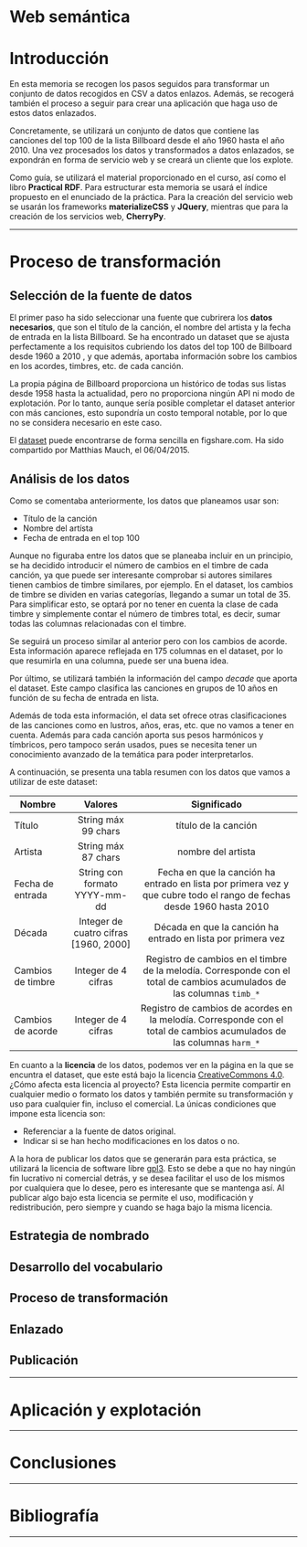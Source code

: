 Web semántica
============
# Introducción
En esta memoria se recogen los pasos seguidos para transformar un conjunto de datos recogidos en CSV a datos enlazos. Además, se recogerá también el proceso a seguir para crear una aplicación que haga uso de estos datos enlazados. 

Concretamente, se utilizará un conjunto de datos que contiene las canciones del top 100 de la lista Billboard desde el año 1960 hasta el año 2010. Una vez procesados los datos y transformados a datos enlazados, se expondrán en forma de servicio web y se creará un cliente que los explote. 

Como guía, se utilizará el material proporcionado en el curso, así como el libro **Practical RDF**. Para estructurar esta memoria se usará el índice propuesto en el enunciado de la práctica. Para la creación del servicio web se usarán los frameworks **materializeCSS** y **JQuery**, mientras que para la creación de los servicios web, **CherryPy**.

------------------

# Proceso de transformación

## Selección de la fuente de datos
El primer paso ha sido seleccionar una fuente que cubrirera los **datos necesarios**, que son el título de la canción, el nombre del artista y la fecha de entrada en la lista Billboard. Se ha encontrado un dataset que se ajusta perfectamente a los requisitos cubriendo los datos del top 100 de Billboard desde 1960 a 2010 , y que además, aportaba información sobre los cambios en los acordes, timbres, etc. de cada canción.

La propia página de Billboard proporciona un histórico de todas sus listas desde 1958 hasta la actualidad, pero no proporciona ningún API ni modo de explotación. Por lo tanto, aunque sería posible completar el dataset anterior con más canciones, esto supondría un costo temporal notable, por lo que no se considera necesario en este caso. 

El [dataset](https://figshare.com/articles/Main_Dataset_for_Evolution_of_Popular_Music_USA_1960_2010_/1309953) puede encontrarse de forma sencilla en figshare.com. Ha sido compartido por Matthias Mauch, el 06/04/2015.

## Análisis de los datos
Como se comentaba anteriormente, los datos que planeamos usar son: 
- Título de la canción
- Nombre del artísta
- Fecha de entrada en el top 100

Aunque no figuraba entre los datos que se planeaba incluir en un principio, se ha decidido introducir el número de cambios en el timbre de cada canción, ya que puede ser interesante comprobar si autores similares tienen cambios de timbre similares, por ejemplo. En el dataset, los cambios de timbre se dividen en varias categorías, llegando a sumar un total de 35. Para simplificar esto, se optará por no tener en cuenta la clase de cada timbre y simplemente contar el número de timbres total, es decir, sumar todas las columnas relacionadas con el timbre. 

Se seguirá un proceso similar al anterior pero con los cambios de acorde. Esta información aparece reflejada en 175 columnas en el dataset, por lo que resumirla en una columna, puede ser una buena idea. 

Por último, se utilizará también la información del campo *decade* que aporta el dataset. Este campo clasifica las canciones en grupos de 10 años en función de su fecha de entrada en lista. 

Además de toda esta información, el data set ofrece otras clasificaciones de las canciones como en lustros, años, eras, etc.  que no vamos a tener en cuenta. Además para cada canción aporta sus pesos harmónicos y tímbricos, pero tampoco serán usados, pues se necesita tener un conocimiento avanzado de la temática para poder interpretarlos. 

A continuación, se presenta una tabla resumen con los datos que vamos a utilizar de este dataset:

| Nombre                | Valores       | Significado   |
| -------------         |:-------------:| :-----:        |
| Título                | String máx 99 chars   | título de la canción       |
| Artista               | String máx 87 chars   | nombre del artista         |
| Fecha de entrada        | String con formato YYYY-mm-dd  | Fecha en que la canción ha entrado en lista por primera vez y que cubre todo el rango de fechas desde 1960 hasta 2010         |
| Década                | Integer de cuatro cifras [1960, 2000]  | Década en que la canción ha entrado en lista por primera vez         |
| Cambios de timbre     | Integer de 4 cifras     | Registro de cambios en el timbre de la melodía. Corresponde con el total de cambios acumulados de las columnas `timb_*`    |
| Cambios de acorde     | Integer de 4 cifras     | Registro de cambios de acordes en la melodía. Corresponde con el total de cambios acumulados de las columnas `harm_*` |

En cuanto a la **licencia** de los datos, podemos ver en la página en la que se encuntra el dataset, que este está bajo la licencia [CreativeCommons 4.0](https://creativecommons.org/licenses/by/4.0/). ¿Cómo afecta esta licencia al proyecto? Esta licencia permite compartir en cualquier medio o formato los datos y también permite su transformación y uso para cualquier fin, incluso el comercial. La únicas condiciones que impone esta licencia son:
- Referenciar a la fuente de datos original.
- Indicar si se han hecho modificaciones en los datos o no. 

A la hora de publicar los datos que se generarán para esta práctica, se utilizará la licencia de software libre [gpl3](https://www.gnu.org/licenses/gpl-3.0.en.html). Esto se debe a que no hay ningún fin lucrativo ni comercial detrás, y se desea facilitar el uso de los mismos por cualquiera que lo desee, pero es interesante que se mantenga así. Al publicar algo bajo esta licencia se permite el uso, modificación y redistribución, pero siempre y cuando se haga bajo la misma licencia.

## Estrategia de nombrado
## Desarrollo del vocabulario
## Proceso de transformación
## Enlazado
## Publicación


------------------


# Aplicación y explotación

------------------
# Conclusiones

------------------
# Bibliografía

------------------
